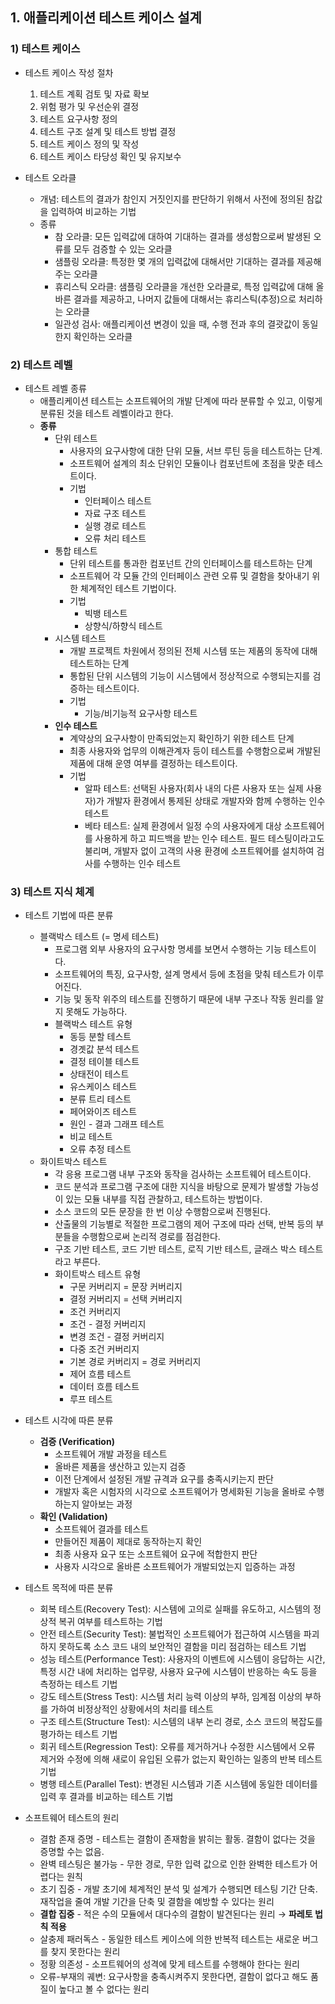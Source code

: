 ## 1. 애플리케이션 테스트 케이스 설계

### 1) 테스트 케이스

- 테스트 케이스 작성 절차
    1. 테스트 계획 검토 및 자료 확보
    2. 위험 평가 및 우선순위 결정
    3. 테스트 요구사항 정의
    4. 테스트 구조 설계 및 테스트 방법 결정
    5. 테스트 케이스 정의 및 작성
    6. 테스트 케이스 타당성 확인 및 유지보수

- 테스트 오라클
    - 개념: 테스트의 결과가 참인지 거짓인지를 판단하기 위해서 사전에 정의된 참값을 입력하여 비교하는 기법
    - 종류
        - 참 오라클: 모든 입력값에 대하여 기대하는 결과를 생성함으로써 발생된 오류를 모두 검증할 수 있는 오라클
        - 샘플링 오라클: 특정한 몇 개의 입력값에 대해서만 기대하는 결과를 제공해주는 오라클
        - 휴리스틱 오라클: 샘플링 오라클을 개선한 오라클로, 특정 입력값에 대해 올바른 결과를 제공하고, 나머지 값들에 대해서는 휴리스틱(추정)으로 처리하는 오라클
        - 일관성 검사: 애플리케이션 변경이 있을 때, 수행 전과 후의 결괏값이 동일한지 확인하는 오라클

### 2) 테스트 레벨

- 테스트 레벨 종류
    - 애플리케이션 테스트는 소프트웨어의 개발 단계에 따라 분류할 수 있고, 이렇게 분류된 것을 테스트 레벨이라고 한다.
    - **종류**
        - 단위 테스트
            - 사용자의 요구사항에 대한 단위 모듈, 서브 루틴 등을 테스트하는 단계.
            - 소프트웨어 설계의 최소 단위인 모듈이나 컴포넌트에 초점을 맞춘 테스트이다.
            - 기법
                - 인터페이스 테스트
                - 자료 구조 테스트
                - 실행 경로 테스트
                - 오류 처리 테스트
        - 통합 테스트
            - 단위 테스트를 통과한 컴포넌트 간의 인터페이스를 테스트하는 단계
            - 소프트웨어 각 모듈 간의 인터페이스 관련 오류 및 결함을 찾아내기 위한 체계적인 테스트 기법이다.
            - 기법
                - 빅뱅 테스트
                - 상향식/하향식 테스트
        - 시스템 테스트
            - 개발 프로젝트 차원에서 정의된 전체 시스템 또는 제품의 동작에 대해 테스트하는 단계
            - 통합된 단위 시스템의 기능이 시스템에서 정상적으로 수행되는지를 검증하는 테스트이다.
            - 기법
                - 기능/비기능적 요구사항 테스트
        - **인수 테스트**
            - 계약상의 요구사항이 만족되었는지 확인하기 위한 테스트 단계
            - 최종 사용자와 업무의 이해관계자 등이 테스트를 수행함으로써 개발된 제품에 대해 운영 여부를 결정하는 테스트이다.
            - 기법
                - 알파 테스트: 선택된 사용자(회사 내의 다른 사용자 또는 실제 사용자)가 개발자 환경에서 통제된 상태로 개발자와 함께 수행하는 인수 테스트
                - 베타 테스트: 실제 환경에서 일정 수의 사용자에게 대상 소프트웨어를 사용하게 하고 피드백을 받는 인수 테스트. 필드 테스팅이라고도 불리며, 개발자 없이 고객의 사용 환경에 소프트웨어를 설치하여 검사를 수행하는 인수 테스트


### 3) 테스트 지식 체계

- 테스트 기법에 따른 분류
    - 블랙박스 테스트 (= 명세 테스트)
        - 프로그램 외부 사용자의 요구사항 명세를 보면서 수행하는 기능 테스트이다.
        - 소프트웨어의 특징, 요구사항, 설계 명세서 등에 초점을 맞춰 테스트가 이루어진다.
        - 기능 및 동작 위주의 테스트를 진행하기 때문에 내부 구조나 작동 원리를 알지 못해도 가능하다.
        - 블랙박스 테스트 유형
            - 동등 분할 테스트
            - 경곗값 분석 테스트
            - 결정 테이블 테스트
            - 상태전이 테스트
            - 유스케이스 테스트
            - 분류 트리 테스트
            - 페어와이즈 테스트
            - 원인 - 결과 그래프 테스트
            - 비교 테스트
            - 오류 추정 테스트
    - 화이트박스 테스트
        - 각 응용 프로그램 내부 구조와 동작을 검사하는 소프트웨어 테스트이다.
        - 코드 분석과 프로그램 구조에 대한 지식을 바탕으로 문제가 발생할 가능성이 있는 모듈 내부를 직접 관찰하고, 테스트하는 방법이다.
        - 소스 코드의 모든 문장을 한 번 이상 수행함으로써 진행된다.
        - 산출물의 기능별로 적절한 프로그램의 제어 구조에 따라 선택, 반복 등의 부분들을 수행함으로써 논리적 경로를 점검한다.
        - 구조 기반 테스트, 코드 기반 테스트, 로직 기반 테스트, 글래스 박스 테스트라고 부른다.
        - 화이트박스 테스트 유형
            - 구문 커버리지 = 문장 커버리지
            - 결정 커버리지 = 선택 커버리지
            - 조건 커버리지
            - 조건 - 결정 커버리지
            - 변경 조건 - 결정 커버리지
            - 다중 조건 커버리지
            - 기본 경로 커버리지 = 경로 커버리지
            - 제어 흐름 테스트
            - 데이터 흐름 테스트
            - 루프 테스트

- 테스트 시각에 따른 분류
    - **검증 (Verification)**
        - 소프트웨어 개발 과정을 테스트
        - 올바른 제품을 생산하고 있는지 검증
        - 이전 단계에서 설정된 개발 규격과 요구를 충족시키는지 판단
        - 개발자 혹은 시험자의 시각으로 소프트웨어가 명세화된 기능을 올바로 수행하는지 알아보는 과정
    - **확인 (Validation)**
        - 소프트웨어 결과를 테스트
        - 만들어진 제품이 제대로 동작하는지 확인
        - 최종 사용자 요구 또는 소프트웨어 요구에 적합한지 판단
        - 사용자 시각으로 올바른 소프트웨어가 개발되었는지 입증하는 과정

- 테스트 목적에 따른 분류
    - 회복 테스트(Recovery Test): 시스템에 고의로 실패를 유도하고, 시스템의 정상적 복귀 여부를 테스트하는 기법
    - 안전 테스트(Security Test): 불법적인 소프트웨어가 접근하여 시스템을 파괴하지 못하도록 소스 코드 내의 보안적인 결함을 미리 점검하는 테스트 기법
    - 성능 테스트(Performance Test): 사용자의 이벤트에 시스템이 응답하는 시간, 특정 시간 내에 처리하는 업무량, 사용자 요구에 시스템이 반응하는 속도 등을 측정하는 테스트 기법
    - 강도 테스트(Stress Test): 시스템 처리 능력 이상의 부하, 임계점 이상의 부하를 가하여 비정상적인 상황에서의 처리를 테스트
    - 구조 테스트(Structure Test): 시스템의 내부 논리 경로, 소스 코드의 복잡도를 평가하는 테스트 기법
    - 회귀 테스트(Regression Test): 오류를 제거하거나 수정한 시스템에서 오류 제거와 수정에 의해 새로이 유입된 오류가 없는지 확인하는 일종의 반복 테스트 기법
    - 병행 테스트(Parallel Test): 변경된 시스템과 기존 시스템에 동일한 데이터를 입력 후 결과를 비교하는 테스트 기법

- 소프트웨어 테스트의 원리
    - 결함 존재 증명 - 테스트는 결함이 존재함을 밝히는 활동. 결함이 없다는 것을 증명할 수는 없음.
    - 완벽 테스팅은 불가능 - 무한 경로, 무한 입력 값으로 인한 완벽한 테스트가 어렵다는 원칙
    - 초기 집중 - 개발 초기에 체계적인 분석 및 설계가 수행되면 테스팅 기간 단축. 재작업을 줄여 개발 기간을 단축 및 결함을 예방할 수 있다는 원리
    - **결합 집중** - 적은 수의 모듈에서 대다수의 결함이 발견된다는 원리 → **파레토 법칙 적용**
    - 살충제 패러독스 - 동일한 테스트 케이스에 의한 반복적 테스트는 새로운 버그를 찾지 못한다는 원리
    - 정황 의존성 - 소프트웨어의 성격에 맞게 테스트를 수행해야 한다는 원리
    - 오류-부재의 궤변: 요구사항을 충족시켜주지 못한다면, 결함이 없다고 해도 품질이 높다고 볼 수 없다는 원리